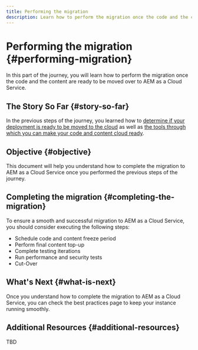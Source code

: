 ```yaml
---
title: Performing the migration
description: Learn how to perform the migration once the code and the content are cloud ready
---
```


# Performing the migration {#performing-migration}

In this part of the journey, you will learn how to perform the migration once the code and the content are ready to be moved over to AEM as a Cloud Service.

## The Story So Far {#story-so-far}

In the previous steps of the journey, you learned how to [determine if your deployment is ready to be moved to the cloud](/help/journey-migration/readiness.md) as well as [the tools through which you can make your code and content cloud ready](/help/journey-migration/making-your-code-and-content-cloud-ready.md).

## Objective {#objective}

This document will help you understand how to complete the migration to AEM as a Cloud Service once you performed the previous steps of the journey.

## Completing the migration {#completing-the-migration}

To ensure a smooth and successful migration to AEM as a Cloud Service, you should consider executing the following steps:

* Schedule code and content freeze period
* Perform final content top-up
* Complete testing iterations
* Run performance and security tests
* Cut-Over

## What's Next {#what-is-next}

Once you understand how to complete the migration to AEM as a Cloud Service, you can check the best practices page to keep your instance running smoothly.

## Additional Resources {#additional-resources}

TBD

<!--# Go Live {#golive-migration}
>exl-id: cf19d29f-3249-49d4-af02-bf68e247a8e9
>[!CONTEXTUALHELP]
>id="aemcloud_golive_prep"
>title="Go-Live Preparation"
>abstract="To ensure a smooth and successful go-live on AEM as a Cloud Service, you should plan for code and content freeze periods, testing iterations, content top-ups, performance tests, security tests and more."

To ensure a smooth and successful go-live on AEM as a Cloud Service, you should consider executing the following steps:

* Schedule code and content freeze period
* Perform final content top-up
* Complete testing iterations
* Run performance and security tests
* Cut-Over-->

